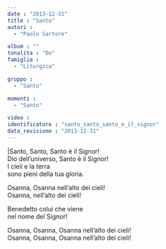 ```yaml
---
date : "2013-12-31"
title : "Santo"
autori : 
  - "Paolo Sartore"

album : ""
tonalita : "Do"
famiglia : 
  - "Liturgica"

gruppo : 
  - "Santo"

momenti : 
  - "Santo"

video : 
identificatore : "santo_santo_santo_e_il_signor"
data_revisione : "2013-12-31"
---
```

  
  
|Santo, Santo, Santo è il Signor!  
Dio dell’universo, Santo è il Signor!  
I cieli e la terra  
sono pieni della tua gloria.  
  
  
Osanna, Osanna nell’alto dei cieli!  
Osanna, nell’alto dei cieli!  
  
  
Benedetto colui che viene  
nel nome del Signor!  
  
  
Osanna, Osanna, Osanna nell’alto dei cieli!          
Osanna, Osanna, Osanna nell’alto dei cieli!    
  
  
